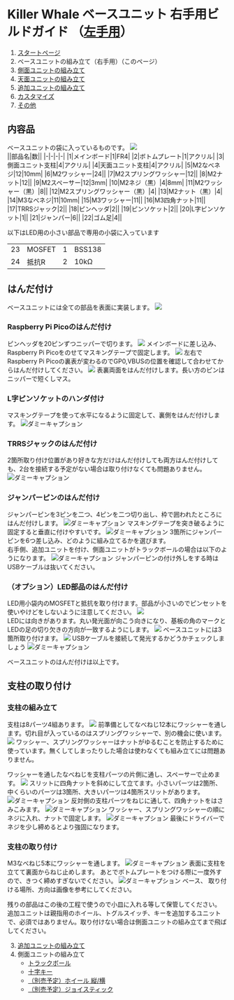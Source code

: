 # Killer Whale ベースユニット 右手用ビルドガイド （[左手用](../左手用/ベースユニット.md)）

1. [スタートページ](../README.md)
2. ベースユニットの組み立て（右手用）（このページ）
3. [側面ユニットの組み立て](../右手用/3_側面ユニット_トラックボール.md)
4. [天面ユニットの組み立て](../右手用/4_天面ユニット.md)
5. [追加ユニットの組み立て](../右手用/5_追加ユニット.md)
6. [カスタマイズ](../右手用/6_カスタマイズ.md)
7. [その他](../右手用/7_その他.md)

## 内容品
ベースユニットの袋に入っているものです。
![](../img/IMG_4724.jpg)  
||部品名|数||
|-|-|-|-|
|1|メインボード|1|FR4|
|2|ボトムプレート|1|アクリル|
|3|側面ユニット支柱|4|アクリル|
|4|天面ユニット支柱|4|アクリル|
|5|M2なべネジ|12|10mm|
|6|M2ワッシャー|24||
|7|M2スプリングワッシャー|12||
|8|M2ナット|12||
|9|M2スペーサー|12|3mm|
|10|M2ネジ（黒）|4|8mm|
|11|M2ワッシャー（黒）|8||
|12|M2スプリングワッシャー（黒）|4|
|13|M2ナット（黒）|4|
|14|M3なべネジ|11|10mm|
|15|M3ワッシャー|11||
|16|M3四角ナット|11||
|17|TRRSジャック|2||
|18|ピンヘッダ|2||
|19|ピンソケット|2||
|20|L字ピンソケット|1||
|21|ジャンパー|6||
|22|ゴム足|4||

以下はLED用の小さい部品で専用の小袋に入っています
<table>
    <tr>
      <td>23</td>
      <td>MOSFET</td>
      <td>1</td>
      <td>BSS138</td>
    </tr>
    <tr>
      <td>24</td>
      <td>抵抗R</td>
      <td>2</td>
      <td>10kΩ</td>
    </tr>
 </table>
 
## はんだ付け
ベースユニットには全ての部品を表面に実装します。
![](../img/IMG_4739.jpeg)
### Raspberry Pi Picoのはんだ付け
ピンヘッダを20ピンずつニッパーで切ります。
![](../img/IMG_6022.jpeg)
メインボードに差し込み、Raspberry Pi Picoをのせてマスキングテープで固定します。
![](../img/IMG_4744.jpeg)
左右でRaspberry Pi Picoの裏表が変わるのでGP0,VBUSの位置を確認して合わせてからはんだ付けしてください。
![](../img/IMG_4750.jpeg)
表裏両面をはんだ付けします。長い方のピンはニッパーで短くしマス。

### L字ピンソケットのハンダ付け
マスキングテープを使って水平になるように固定して、裏側をはんだ付けします。
![ダミーキャプション ](../img/IMG_4767.jpeg)

### TRRSジャックのはんだ付け
2箇所取り付け位置があり好きな方だけはんだ付けしても両方はんだ付けしても、2台を接続する予定がない場合は取り付けなくても問題ありません。
![ダミーキャプション ](../img/IMG_4770.jpeg)

### ジャンパーピンのはんだ付け
ジャンパーピンを3ピンを二つ、4ピンを二つ切り出し、枠で囲われたところにはんだ付けします。 
![ダミーキャプション ](../img/IMG_4792.jpg)
マスキングテープを突き破るように固定すると垂直に付けやすいです。
![ダミーキャプション ](../img/IMG_4781.jpeg)
3箇所にジャンパーピンを6つ差し込み、どのように組み立てるかを選びます。  
右手側、追加ユニットを付け、側面ユニットがトラックボールの場合は以下のようになります。
![ダミーキャプション ](../img/IMG_4806.jpeg)
ジャンパーピンの付け外しをする時はUSBケーブルは抜いてください。

### （オプション）LED部品のはんだ付け
LED用小袋内のMOSFETと抵抗を取り付けます。部品が小さいのでピンセットを使いやけどをしないように注意してください。
![](../img/IMG_4811.jpg)  
LEDには向きがあります。丸い発光面が向こう向きになり、基板の角のマークとLEDの足の切り欠きの方向が一致するようにします。
![](../img/IMG_4820.jpeg)
ベースユニットには3箇所取り付けます。
![](../img/IMG_4829.jpeg)
USBケーブルを接続して発光するかどうかチェックしましょう
![ダミーキャプション ](../img/IMG_.jpeg)

ベースユニットのはんだ付けは以上です。

## 支柱の取り付け

### 支柱の組み立て
支柱は8パーツ4組あります。
![](../img/IMG_4845.jpeg)
前準備としてなべねじ12本にワッシャーを通します。切れ目が入っているのはスプリングワッシャーで、別の機会に使います。
![](../img/IMG_4848.jpg)
ワッシャー、スプリングワッシャーはナットがゆるむことを防止するために使っています。無くしてしまったりした場合は使わなくても組み立てには問題ありません。
  
ワッシャーを通したなべねじを支柱パーツの片側に通し、スペーサーで止めます。
![](../img/IMG_4856.jpg)
スリットに四角ナットを斜めにして立てます。小さいパーツは2箇所、中くらいのパーツは3箇所、大きいパーツは4箇所スリットがあります。
![ダミーキャプション ](../img/IMG_.jpeg)
反対側の支柱パーツをねじに通して、四角ナットをはさみこみます。
![ダミーキャプション ](../img/IMG_.jpeg)
ワッシャー、スプリングワッシャーの順にネジに入れ、ナットで固定します。
![ダミーキャプション ](../img/IMG_.jpeg)
最後にドライバーでネジを少し締めるとより強固になります。

### 支柱の取り付け
M3なべねじ5本にワッシャーを通します。
![ダミーキャプション ](../img/IMG_.jpeg)
表面に支柱を立てて裏面からねじ止めします。
あとでボトムプレートをつける際に一度外すので、きつく締めすぎないでください。
![ダミーキャプション ベース、](../img/IMG_.jpeg)
取り付ける場所、方向は画像を参考にしてください。
  
残りの部品はこの後の工程で使うので小皿に入れる等して保管してください。  
追加ユニットは親指用のホイール、トグルスイッチ、キーを追加するユニットで、必須ではありません。取り付けない場合は側面ユニットの組み立てまで飛ばしてください。

3. [追加ユニットの組み立て](../右手用/3_追加ユニット.md)
4. 側面ユニットの組み立て
   - [トラックボール](../右手用/側面ユニット_トラックボール.md)
   - [十字キー](../右手用/側面ユニット_十字キー.md)
   - [（別売予定）ホイール 縦/横](../右手用/側面ユニット_ホイール.md)
   - [（別売予定）ジョイスティック](../右手用/側面ユニット_ジョイスティック.md)
